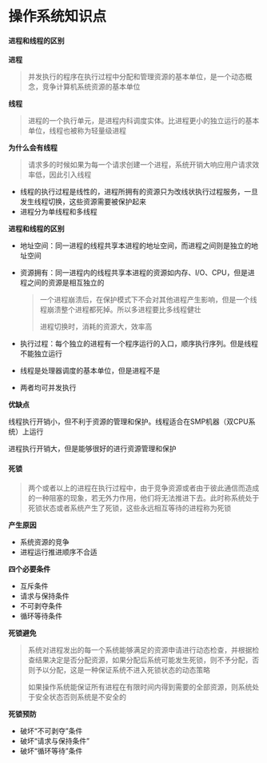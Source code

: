 # 操作系统知识点

#### 进程和线程的区别

**进程**

> 并发执行的程序在执行过程中分配和管理资源的基本单位，是一个动态概念，竞争计算机系统资源的基本单位

**线程**

> 进程的一个执行单元，是进程内科调度实体。比进程更小的独立运行的基本单位，线程也被称为轻量级进程

**为什么会有线程**

> 请求多的时候如果为每一个请求创建一个进程，系统开销大响应用户请求效率低，因此引入线程

- 线程的执行过程是线性的，进程所拥有的资源只为改线状执行过程服务，一旦发生线程切换，这些资源需要被保护起来
- 进程分为单线程和多线程

**进程和线程的区别**

- 地址空间：同一进程的线程共享本进程的地址空间，而进程之间则是独立的地址空间

- 资源拥有：同一进程内的线程共享本进程的资源如内存、I/O、CPU，但是进程之间的资源是相互独立的

  > 一个进程崩溃后，在保护模式下不会对其他进程产生影响，但是一个线程崩溃整个进程都死掉。所以多进程要比多线程健壮
  >
  > 进程切换时，消耗的资源大，效率高

- 执行过程：每个独立的进程有一个程序运行的入口，顺序执行序列。但是线程不能独立运行

- 线程是处理器调度的基本单位，但是进程不是

- 两者均可并发执行

**优缺点**

线程执行开销小，但不利于资源的管理和保护。线程适合在SMP机器（双CPU系统）上运行

进程执行开销大，但是能够很好的进行资源管理和保护

#### 死锁

> 两个或者以上的进程在执行过程中，由于竞争资源或者由于彼此通信而造成的一种阻塞的现象，若无外力作用，他们将无法推进下去。此时称系统处于死锁状态或者系统产生了死锁，这些永远相互等待的进程称为死锁

**产生原因**

- 系统资源的竞争
- 进程运行推进顺序不合适

**四个必要条件**

- 互斥条件
- 请求与保持条件
- 不可剥夺条件
- 循环等待条件

**死锁避免**

> 系统对进程发出的每一个系统能够满足的资源申请进行动态检查，并根据检查结果决定是否分配资源，如果分配后系统可能发生死锁，则不予分配，否则予以分配，这是一种保证系统不进入死锁状态的动态策略
>
> 如果操作系统能保证所有进程在有限时间内得到需要的全部资源，则系统处于安全状态否则系统是不安全的

**死锁预防**

- 破坏“不可剥夺”条件
- 破坏“请求与保持条件”
- 破坏“循环等待”条件

